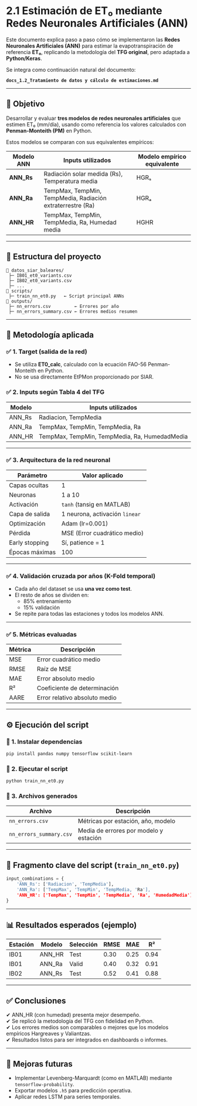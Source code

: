 # 2.1 Estimación de ET₀ mediante Redes Neuronales Artificiales (ANN)

Este documento explica paso a paso cómo se implementaron las **Redes Neuronales Artificiales (ANN)** para estimar la evapotranspiración de referencia **ET₀**, replicando la metodología del **TFG original**, pero adaptada a **Python/Keras**.

Se integra como continuación natural del documento:

**`docs_1.2_Tratamiento de datos y cálculo de estimaciones.md`**

---

## 🎯 Objetivo

Desarrollar y evaluar **tres modelos de redes neuronales artificiales** que estimen ET₀ (mm/día), usando como referencia los valores calculados con **Penman-Monteith (PM)** en Python.

Estos modelos se comparan con sus equivalentes empíricos:

| Modelo ANN | Inputs utilizados                                  | Modelo empírico equivalente |
|------------|----------------------------------------------------|-----------------------------|
| **ANN_Rs** | Radiación solar medida (Rs), Temperatura media    | HGRₛ                        |
| **ANN_Ra** | TempMax, TempMin, TempMedia, Radiación extraterrestre (Ra) | HGRₐ          |
| **ANN_HR** | TempMax, TempMin, TempMedia, Ra, Humedad media    | HGHR                        |

---

## 📁 Estructura del proyecto

```
📂 datos_siar_baleares/
 ├─ IB01_et0_variants.csv
 ├─ IB02_et0_variants.csv
 ├─ ...
📂 scripts/
 ├─ train_nn_et0.py   ← Script principal ANNs
📂 outputs/
 ├─ nn_errors.csv         ← Errores por año
 ├─ nn_errors_summary.csv ← Errores medios resumen
```

---

## 🧠 Metodología aplicada

### ✅ 1. Target (salida de la red)

- Se utiliza **ET0_calc**, calculado con la ecuación FAO-56 Penman-Monteith en Python.
- No se usa directamente EtPMon proporcionado por SIAR.

### ✅ 2. Inputs según Tabla 4 del TFG

| Modelo | Inputs utilizados |
|--------|--------------------|
| ANN_Rs | Radiacion, TempMedia |
| ANN_Ra | TempMax, TempMin, TempMedia, Ra |
| ANN_HR | TempMax, TempMin, TempMedia, Ra, HumedadMedia |

---

### ✅ 3. Arquitectura de la red neuronal

| Parámetro        | Valor aplicado                  |
|------------------|----------------------------------|
| Capas ocultas    | 1                                |
| Neuronas         | 1 a 10                          |
| Activación       | `tanh` (tansig en MATLAB)       |
| Capa de salida   | 1 neurona, activación `linear`  |
| Optimización     | Adam (lr=0.001)                |
| Pérdida          | MSE (Error cuadrático medio)    |
| Early stopping   | Sí, patience = 1                |
| Épocas máximas   | 100                             |

---

### ✅ 4. Validación cruzada por años (K-Fold temporal)

- Cada año del dataset se usa **una vez como test**.
- El resto de años se dividen en:
  - 85% entrenamiento
  - 15% validación
- Se repite para todas las estaciones y todos los modelos ANN.

---

### ✅ 5. Métricas evaluadas

| Métrica | Descripción |
|---------|-------------|
| MSE     | Error cuadrático medio |
| RMSE    | Raíz de MSE |
| MAE     | Error absoluto medio |
| R²      | Coeficiente de determinación |
| AARE    | Error relativo absoluto medio |

---

## ⚙️ Ejecución del script

### 📌 1. Instalar dependencias

```bash
pip install pandas numpy tensorflow scikit-learn
```

### 📌 2. Ejecutar el script

```bash
python train_nn_et0.py
```

### 📌 3. Archivos generados

| Archivo           | Descripción                           |
|------------------|----------------------------------------|
| `nn_errors.csv`   | Métricas por estación, año, modelo     |
| `nn_errors_summary.csv` | Media de errores por modelo y estación |

---

## 🧾 Fragmento clave del script (`train_nn_et0.py`)

```python
input_combinations = {
    'ANN_Rs': ['Radiacion', 'TempMedia'],
    'ANN_Ra': ['TempMax', 'TempMin', 'TempMedia, 'Ra'],
    'ANN_HR': ['TempMax', 'TempMin', 'TempMedia', 'Ra', 'HumedadMedia']
}
```

---

## 📊 Resultados esperados (ejemplo)

| Estación | Modelo  | Selección | RMSE | MAE  | R²   |
|----------|---------|-----------|------|------|------|
| IB01     | ANN_HR  | Test      | 0.30 | 0.25 | 0.94 |
| IB01     | ANN_Ra  | Valid     | 0.40 | 0.32 | 0.91 |
| IB02     | ANN_Rs  | Test      | 0.52 | 0.41 | 0.88 |

---

## ✅ Conclusiones

✔ ANN_HR (con humedad) presenta mejor desempeño.  
✔ Se replicó la metodología del TFG con fidelidad en Python.  
✔ Los errores medios son comparables o mejores que los modelos empíricos Hargreaves y Valiantzas.  
✔ Resultados listos para ser integrados en dashboards o informes.

---

## 🚀 Mejoras futuras

- Implementar Levenberg-Marquardt (como en MATLAB) mediante `tensorflow-probability`.
- Exportar modelos `.h5` para predicción operativa.
- Aplicar redes LSTM para series temporales.

